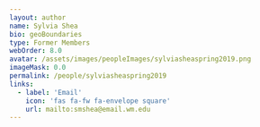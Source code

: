 ```yaml
---
layout: author
name: Sylvia Shea
bio: geoBoundaries
type: Former Members
webOrder: 8.0
avatar: /assets/images/peopleImages/sylviasheaspring2019.png
imageMask: 0.0
permalink: /people/sylviasheaspring2019
links:
  - label: 'Email'
    icon: 'fas fa-fw fa-envelope square'
    url: mailto:smshea@email.wm.edu
---
```

